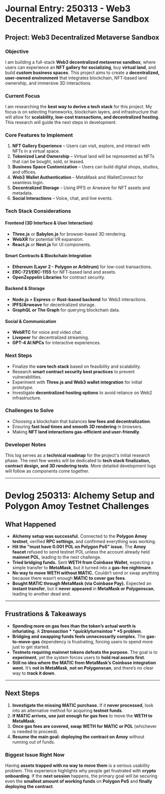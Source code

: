 # **Journal Entry: 250313 - Web3 Decentralized Metaverse Sandbox**

## **Project: Web3 Decentralized Metaverse Sandbox**

### **Objective**
I am building a full-stack **Web3 decentralized metaverse sandbox**, where users can experience an **NFT gallery for socializing**, buy **virtual land**, and build **custom business spaces**. This project aims to create a **decentralized, user-owned environment** that integrates blockchain, NFT-based land ownership, and immersive 3D interactions.

### **Current Focus**
I am researching the **best way to derive a tech stack** for this project. My focus is on selecting frameworks, blockchain layers, and infrastructure that will allow for **scalability, low-cost transactions, and decentralized hosting**. This research will guide the next steps in development.

### **Core Features to Implement**
1. **NFT Gallery Experience** – Users can visit, explore, and interact with NFTs in a virtual space.
2. **Tokenized Land Ownership** – Virtual land will be represented as NFTs that can be bought, sold, or leased.
3. **Business Space Customization** – Users can build digital shops, studios, and offices.
4. **Web3 Wallet Authentication** – MetaMask and WalletConnect for seamless login.
5. **Decentralized Storage** – Using IPFS or Arweave for NFT assets and metadata.
6. **Social Interactions** – Voice, chat, and live events.

### **Tech Stack Considerations**
#### **Frontend (3D Interface & User Interaction)**
- **Three.js** or **Babylon.js** for browser-based 3D rendering.
- **WebXR** for potential VR expansion.
- **React.js** or **Next.js** for UI components.

#### **Smart Contracts & Blockchain Integration**
- **Ethereum (Layer 2 - Polygon or Arbitrum)** for low-cost transactions.
- **ERC-721/ERC-1155** for NFT-based land and assets.
- **OpenZeppelin Libraries** for contract security.

#### **Backend & Storage**
- **Node.js + Express** or **Rust-based backend** for Web3 interactions.
- **IPFS/Arweave** for decentralized storage.
- **GraphQL or The Graph** for querying blockchain data.

#### **Social & Communication**
- **WebRTC** for voice and video chat.
- **Livepeer** for decentralized streaming.
- **GPT-4 AI NPCs** for interactive experiences.

### **Next Steps**
- Finalize the **core tech stack** based on feasibility and scalability.
- Research **smart contract security best practices** to prevent vulnerabilities.
- Experiment with **Three.js and Web3 wallet integration** for initial prototype.
- Investigate **decentralized hosting options** to avoid reliance on Web2 infrastructure.

### **Challenges to Solve**
- Choosing a blockchain that balances **low fees and decentralization**.
- Ensuring **fast load times and smooth 3D rendering** in browsers.
- Making **NFT land interactions gas-efficient and user-friendly**.

### **Developer Notes**
This log serves as a **technical roadmap** for the project's initial research phase. The next few weeks will be dedicated to **tech stack finalization, contract design, and 3D rendering tests**. More detailed development logs will follow as components come together.

---

# **Devlog 250313: Alchemy Setup and Polygon Amoy Testnet Challenges**  

## **What Happened**  

- **Alchemy setup was successful.** Connected to the **Polygon Amoy testnet**, verified **RPC settings**, and confirmed everything was working.  
- **Hit the "must have 0.001 POL on Polygon PoS" issue.** The **Amoy faucet** refused to send testnet POL unless the account already held **mainnet POL**, leading to the next challenge.  
- **Tried bridging funds.** Sent **WETH from Coinbase Wallet**, expecting a simple transfer to **MetaMask**, but it turned into a **gas-fee nightmare**.  
- **No way to move WETH without MATIC.** Couldn’t send or swap anything because there wasn’t enough **MATIC to cover gas fees**.  
- **Bought MATIC through MetaMask (via Coinbase Pay).** Expected an **instant transfer**, but it **never appeared** in **MetaMask or Polygonscan**, leading to another dead end.  

---

## **Frustrations & Takeaways**  

- **Spending more on gas fees than the token’s actual worth is infuriating.** A **$2 transaction** quickly turns into a **$5 problem**.  
- **Bridging and swapping funds feels unnecessarily complex.** The **gas-to-move-gas** dependency is frustrating, forcing users to spend more just to get started.  
- **Testnets requiring mainnet tokens defeats the purpose.** The goal is to **experiment**, yet the system forces users to **hold real assets first**.  
- **Still no idea where the MATIC from MetaMask’s Coinbase integration went.** It’s **not in MetaMask**, **not on Polygonscan**, and there’s no clear way to **track it down**.  

---

## **Next Steps**  

1. **Investigate the missing MATIC purchase.** If it **never processed**, look into an alternative method for acquiring **testnet funds**.  
2. **If MATIC arrives, use just enough for gas fees** to move the **WETH to MetaMask**.  
3. **Once gas fees are covered, swap WETH for MATIC or POL** (whichever is needed to proceed).  
4. **Resume the main goal: deploying the contract on Amoy** without running out of funds.  

### **Biggest Issue Right Now**  
Having **assets trapped with no way to move them** is a serious usability problem. This experience highlights why people get frustrated with **crypto onboarding**. If the **next session** happens, the primary goal will be securing even the **smallest amount of working funds** on **Polygon PoS** and **finally deploying the contract**.  

